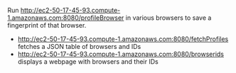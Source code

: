 Run http://ec2-50-17-45-93.compute-1.amazonaws.com:8080/profileBrowser in various browsers to save a fingerprint of that browser.

* http://ec2-50-17-45-93.compute-1.amazonaws.com:8080/fetchProfiles fetches a JSON table of browsers and IDs
* http://ec2-50-17-45-93.compute-1.amazonaws.com:8080/browserids displays a webpage with browsers and their IDs
